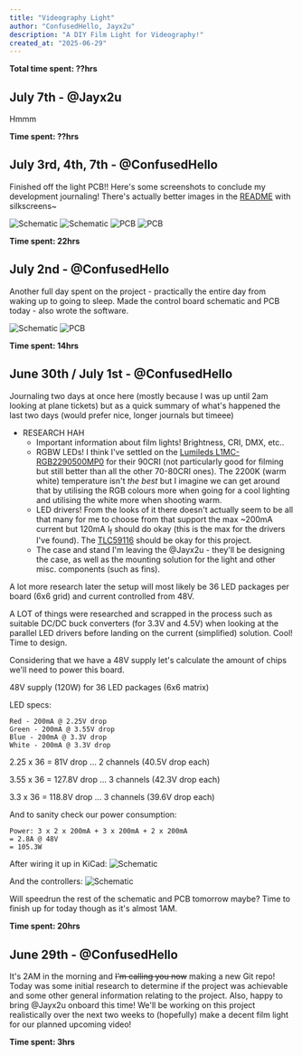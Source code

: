 ```yaml
---
title: "Videography Light"
author: "ConfusedHello, Jayx2u"
description: "A DIY Film Light for Videography!"
created_at: "2025-06-29"
---
```


**Total time spent: ??hrs**


## July 7th - @Jayx2u
Hmmm

**Time spent: ??hrs**


## July 3rd, 4th, 7th - @ConfusedHello
Finished off the light PCB!! Here's some screenshots to conclude my development journaling! There's actually better images in the [README](https://raw.githubusercontent.com/ConfusedHello/Videography-Light/) with silkscreens~

![Schematic](https://raw.githubusercontent.com/ConfusedHello/Videography-Light/refs/heads/main/assets/KicadPCB2.png)
![Schematic](https://raw.githubusercontent.com/ConfusedHello/Videography-Light/refs/heads/main/assets/KicadPCB1.png)
![PCB](https://raw.githubusercontent.com/ConfusedHello/Videography-Light/refs/heads/main/assets/FusionPCB2.png)
![PCB](https://raw.githubusercontent.com/ConfusedHello/Videography-Light/refs/heads/main/assets/FusionPCB2.png)

**Time spent: 22hrs**


## July 2nd - @ConfusedHello
Another full day spent on the project - practically the entire day from waking up to going to sleep. Made the control board schematic and PCB today - also wrote the software.

![Schematic](https://raw.githubusercontent.com/ConfusedHello/Videography-Light/refs/heads/main/assets/Schematic3.png)
![PCB](https://raw.githubusercontent.com/ConfusedHello/Videography-Light/refs/heads/main/assets/PCB1.png)


**Time spent: 14hrs**


## June 30th / July 1st - @ConfusedHello
Journaling two days at once here (mostly because I was up until 2am looking at plane tickets) but as a quick summary of what's happened the last two days (would prefer nice, longer journals but timeee)

- RESEARCH HAH
    - Important information about film lights! Brightness, CRI, DMX, etc..
    - RGBW LEDs! I think I've settled on the [Lumileds L1MC-RGB2290500MP0](https://au.mouser.com/ProductDetail/Lumileds/L1MC-RGB2290500MP0?qs=sGAEpiMZZMv0DJfhVcWlKxHzv%2FYltZfuS1ndax89H6UJdf0iYUN9cA%3D%3D) for their 90CRI (not particularly good for filming but still better than all the other 70-80CRI ones). The 2200K (warm white) temperature isn't *the best* but I imagine we can get around that by utilising the RGB colours more when going for a cool lighting and utilising the white more when shooting warm.
    - LED drivers! From the looks of it there doesn't actually seem to be all that many for me to choose from that support the max ~200mA current but 120mA I<sub>f</sub> should do okay (this is the max for the drivers I've found). The [TLC59116](https://www.ti.com/product/TLC59116) should be okay for this project.
    - The case and stand I'm leaving the @Jayx2u - they'll be designing the case, as well as the mounting solution for the light and other misc. components (such as fins).

A lot more research later the setup will most likely be 36 LED packages per board (6x6 grid) and current controlled from 48V.

A LOT of things were researched and scrapped in the process such as suitable DC/DC buck converters (for 3.3V and 4.5V) when looking at the parallel LED drivers before landing on the current (simplified) solution. Cool! Time to design.

Considering that we have a 48V supply let's calculate the amount of chips we'll need to power this board.

48V supply (120W) for 36 LED packages (6x6 matrix)

LED specs:
```
Red - 200mA @ 2.25V drop
Green - 200mA @ 3.55V drop
Blue - 200mA @ 3.3V drop
White - 200mA @ 3.3V drop
```

2.25 x 36 = 81V drop
... 2 channels (40.5V drop each)

3.55 x 36 = 127.8V drop
... 3 channels (42.3V drop each)

3.3 x 36 = 118.8V drop
... 3 channels (39.6V drop each)


And to sanity check our power consumption:
```
Power: 3 x 2 x 200mA + 3 x 200mA + 2 x 200mA
= 2.8A @ 48V
= 105.3W
```

After wiring it up in KiCad:
![Schematic](https://raw.githubusercontent.com/ConfusedHello/Videography-Light/refs/heads/main/assets/Schematic1.png)

And the controllers:
![Schematic](https://raw.githubusercontent.com/ConfusedHello/Videography-Light/refs/heads/main/assets/Schematic2.png)

Will speedrun the rest of the schematic and PCB tomorrow maybe? Time to finish up for today though as it's almost 1AM.

**Time spent: 20hrs**


## June 29th - @ConfusedHello
It's 2AM in the morning and ~~I'm calling you now~~ making a new Git repo! Today was some initial research to determine if the project was achievable and some other general information relating to the project. Also, happy to bring @Jayx2u onboard this time! We'll be working on this project realistically over the next two weeks to (hopefully) make a decent film light for our planned upcoming video!

**Time spent: 3hrs**
